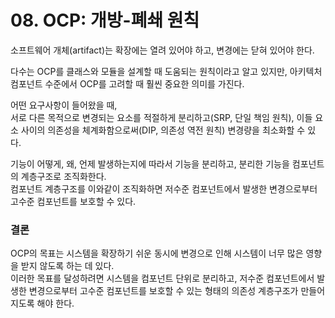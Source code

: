 # 08. OCP: 개방-폐쇄 원칙

소프트웨어 개체(artifact)는 확장에는 열려 있어야 하고, 변경에는 닫혀 있어야 한다.  

다수는 OCP를 클래스와 모듈을 설계할 때 도움되는 원칙이라고 알고 있지만, 아키텍처 컴포넌트 수준에서 OCP를 고려할 때 훨씬 중요한 의미를 가진다.

어떤 요구사항이 들어왔을 때,  
서로 다른 목적으로 변경되는 요소를 적절하게 분리하고(SRP, 단일 책임 원칙), 이들 요소 사이의 의존성을 체계화함으로써(DIP, 의존성 역전 원칙) 변경량을 최소화할 수 있다.

기능이 어떻게, 왜, 언제 발생하는지에 따라서 기능을 분리하고, 분리한 기능을 컴포넌트의 계층구조로 조직화한다.  
컴포넌트 계층구조를 이와같이 조직화하면 저수준 컴포넌트에서 발생한 변경으로부터 고수준 컴포넌트를 보호할 수 있다.

### 결론

OCP의 목표는 시스템을 확장하기 쉬운 동시에 변경으로 인해 시스템이 너무 많은 영향을 받지 않도록 하는 데 있다.  
이러한 목표를 달성하려면 시스템을 컴포넌트 단위로 분리하고, 저수준 컴포넌트에서 발생한 변경으로부터 고수준 컴포넌트를 보호할 수 있는 형태의 의존성 계층구조가 만들어지도록 해야 한다.